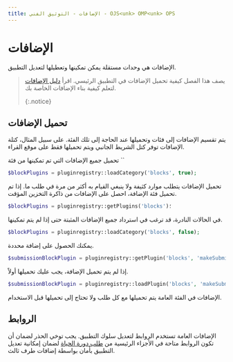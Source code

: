 ```yaml
---
title: الإضافات - التوثيق الفني - OJS<unk> OMP<unk> OPS
---
```


# الإضافات

الإضافات هي وحدات مستقلة يمكن تمكينها وتعطيلها لتعديل التطبيق.

> يصف هذا الفصل كيفية تحميل الإضافات في التطبيق الرئيسي. اقرأ [دليل الإضافات](/dev/plugin-guide/en) لتعلم كيفية بناء الإضافات الخاصة بك. 
> 
> {:.notice}

## تحميل الإضافات

يتم تقسيم الإضافات إلى فئات وتحميلها عند الحاجة إلى تلك الفئة. على سبيل المثال، كتلة الإضافات توفر كتل الشريط الجانبي ويتم تحميلها فقط على موقع القراء.

تحميل جميع الإضافات التي تم تمكينها من فئة ``

```php
$blockPlugins = pluginregistry::loadCategory('blocks', true);
```

تحميل الإضافات يتطلب موارد كثيفة ولا ينبغي القيام به أكثر من مرة في طلب ما. إذا تم تحميل فئة الإضافة، احصل على الإضافات من ذاكرة التخزين المؤقت.

```php
$blockPlugins = pluginregistry::getPlugins('blocks')؛
```

في الحالات النادرة، قد ترغب في استرداد جميع الإضافات المثبتة حتى إذا لم يتم تمكينها.

```php
$blockPlugins = pluginregistry::loadCategory('blocks', false);
```

يمكنك الحصول على إضافة محددة.

```php
$submissionBlockPlugin = pluginregistry::getPlugin('blocks', 'makeSubmission');
```

إذا لم يتم تحميل الإضافة، يجب عليك تحميلها أولاً.

```php
$submissionBlockPlugin = pluginregistry::loadPlugin('blocks', 'makeSubmission');
```

الإضافات في الفئة العامة يتم تحميلها مع كل طلب ولا تحتاج إلى تحميلها قبل الاستخدام.

## الروابط

الإضافات العامة تستخدم الروابط لتعديل سلوك التطبيق. يجب توخي الحذر لضمان أن تكون الروابط متاحة في الأجزاء الرئيسية من [طلب دورة الحياة](./architecture-request) لضمان إمكانية تعديل التطبيق بأمان بواسطة إضافات طرف ثالث.

